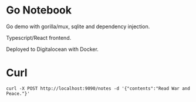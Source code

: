 # Go Notebook

Go demo with gorilla/mux, sqlite and dependency injection.

Typescript/React frontend.

Deployed to Digitalocean with Docker.

# Curl

```
curl -X POST http://localhost:9090/notes -d '{"contents":"Read War and Peace."}'
```
